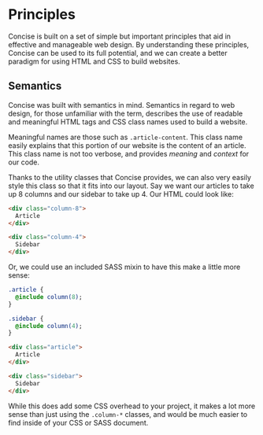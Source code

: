 # Principles

Concise is built on a set of simple but important principles that aid in effective and manageable web design. By understanding these principles, Concise can be used to its full potential, and we can create a better paradigm for using HTML and CSS to build websites.

## Semantics

Concise was built with semantics in mind. Semantics in regard to web design, for those unfamiliar with the term, describes the use of readable and meaningful HTML tags and CSS class names used to build a website.

Meaningful names are those such as `.article-content`. This class name easily explains that this portion of our website is the content of an article. This class name is not too verbose, and provides *meaning* and *context* for our code.

Thanks to the utility classes that Concise provides, we can also very easily style this class so that it fits into our layout. Say we want our articles to take up 8 columns and our sidebar to take up 4. Our HTML could look like:

```html
<div class="column-8">
  Article
</div>

<div class="column-4">
  Sidebar
</div>
```

Or, we could use an included SASS mixin to have this make a little more sense:

```sass
.article {
  @include column(8);
}

.sidebar {
  @include column(4);
}
```

```html
<div class="article">
  Article
</div>

<div class="sidebar">
  Sidebar
</div>
```

While this does add some CSS overhead to your project, it makes a lot more sense than just using the `.column-*` classes, and would be much easier to find inside of your CSS or SASS document.
